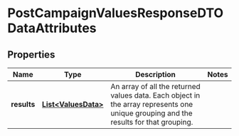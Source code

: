 # PostCampaignValuesResponseDTODataAttributes

## Properties
Name | Type | Description | Notes
------------ | ------------- | ------------- | -------------
**results** | [**List&lt;ValuesData&gt;**](ValuesData.md) | An array of all the returned values data. Each object in the array represents one unique grouping and the results for that grouping. | 
